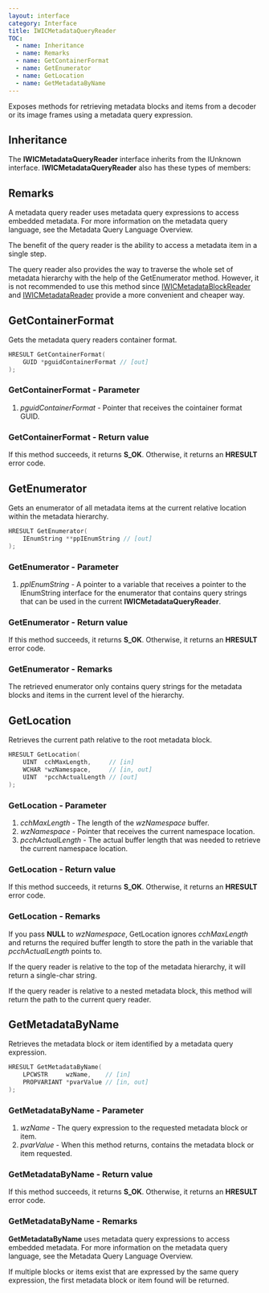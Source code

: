 ```yaml
---
layout: interface
category: Interface
title: IWICMetadataQueryReader
TOC:
  - name: Inheritance
  - name: Remarks
  - name: GetContainerFormat
  - name: GetEnumerator
  - name: GetLocation
  - name: GetMetadataByName
---
```


Exposes methods for retrieving metadata blocks and items from a decoder or its image frames using a metadata query expression.

## Inheritance

The **IWICMetadataQueryReader** interface inherits from the IUnknown interface.
**IWICMetadataQueryReader** also has these types of members:

## Remarks

A metadata query reader uses metadata query expressions to access embedded metadata.
For more information on the metadata query language, see the Metadata Query Language Overview.

The benefit of the query reader is the ability to access a metadata item in a single step.

[wmbr]: IWICMetadataBlockReader
[wmr]: IWICMetadataReader

The query reader also provides the way to traverse the whole set of metadata hierarchy with the help of the GetEnumerator method.
However, it is not recommended to use this method since [IWICMetadataBlockReader][wmbr] and [IWICMetadataReader][wmr] provide a more convenient and cheaper way.

## GetContainerFormat

Gets the metadata query readers container format.

```cpp
HRESULT GetContainerFormat(
    GUID *pguidContainerFormat // [out]
);
```

### GetContainerFormat - Parameter

1. *pguidContainerFormat* - Pointer that receives the cointainer format GUID.

### GetContainerFormat - Return value

If this method succeeds, it returns **S_OK**.
Otherwise, it returns an **HRESULT** error code.

## GetEnumerator

Gets an enumerator of all metadata items at the current relative location within the metadata hierarchy.

```cpp
HRESULT GetEnumerator(
    IEnumString **ppIEnumString // [out]
);
```

### GetEnumerator - Parameter

1. *ppIEnumString* - A pointer to a variable that receives a pointer to the IEnumString interface for the enumerator that contains query strings that can be used in the current **IWICMetadataQueryReader**.

### GetEnumerator - Return value

If this method succeeds, it returns **S_OK**.
Otherwise, it returns an **HRESULT** error code.

### GetEnumerator - Remarks

The retrieved enumerator only contains query strings for the metadata blocks and items in the current level of the hierarchy.

## GetLocation

Retrieves the current path relative to the root metadata block.

```cpp
HRESULT GetLocation(
    UINT  cchMaxLength,     // [in]
    WCHAR *wzNamespace,     // [in, out]
    UINT  *pcchActualLength // [out]
);
```

### GetLocation - Parameter

1. *cchMaxLength* - The length of the *wzNamespace* buffer.
2. *wzNamespace* - Pointer that receives the current namespace location.
3. *pcchActualLength* - The actual buffer length that was needed to retrieve the current namespace location.

### GetLocation - Return value

If this method succeeds, it returns **S_OK**.
Otherwise, it returns an **HRESULT** error code.

### GetLocation - Remarks

If you pass **NULL** to *wzNamespace*, GetLocation ignores *cchMaxLength* and returns the required buffer length to store the path in the variable that *pcchActualLength* points to.

If the query reader is relative to the top of the metadata hierarchy, it will return a single-char string.

If the query reader is relative to a nested metadata block, this method will return the path to the current query reader.

## GetMetadataByName

Retrieves the metadata block or item identified by a metadata query expression.

```cpp
HRESULT GetMetadataByName(
    LPCWSTR     wzName,    // [in]
    PROPVARIANT *pvarValue // [in, out]
);
```

### GetMetadataByName - Parameter

1. *wzName* - The query expression to the requested metadata block or item.
2. *pvarValue* - When this method returns, contains the metadata block or item requested.

### GetMetadataByName - Return value

If this method succeeds, it returns **S_OK**.
Otherwise, it returns an **HRESULT** error code.

### GetMetadataByName - Remarks

**GetMetadataByName** uses metadata query expressions to access embedded metadata.
For more information on the metadata query language, see the Metadata Query Language Overview.

If multiple blocks or items exist that are expressed by the same query expression, the first metadata block or item found will be returned.
